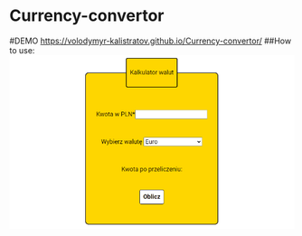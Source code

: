 # Currency-convertor
#DEMO
https://volodymyr-kalistratov.github.io/Currency-convertor/
##How to use:
![gif](https://github.com/Volodymyr-Kalistratov/Currency-convertor/blob/main/Images/Animation.gif)
